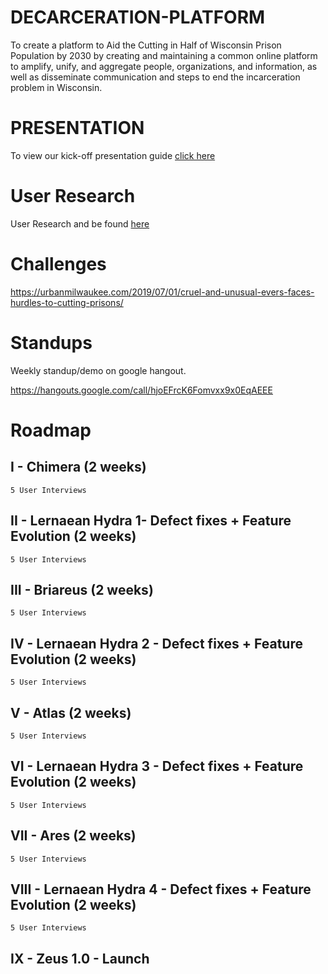 # DECARCERATION-PLATFORM
To create a platform  to Aid the Cutting in Half of Wisconsin Prison Population by 2030 by creating and maintaining a common online platform to amplify, unify, and aggregate people, organizations, and information, as well as disseminate communication and steps to end the incarceration problem in Wisconsin.

# PRESENTATION
To view our kick-off presentation guide [click here](https://docs.google.com/presentation/d/1iuYNvc6MhwU4wDS-b4AyR6wJP1i1Y4cq5IbzA30I0X0/edit?usp=sharing)

# User Research
User Research and be found [here](https://docs.google.com/document/d/1T5tx78YrjtgtUsQMM7hu6QfJPlwbWESn3ZhBSLw504o/edit#heading=h.y6qihjxpo44m)

# Challenges

https://urbanmilwaukee.com/2019/07/01/cruel-and-unusual-evers-faces-hurdles-to-cutting-prisons/

# Standups

Weekly standup/demo on google hangout.

https://hangouts.google.com/call/hjoEFrcK6Fomvxx9x0EqAEEE

# Roadmap

## I - Chimera (2 weeks)
    5 User Interviews
## II - Lernaean Hydra 1- Defect fixes + Feature Evolution (2 weeks)
    5 User Interviews
## III - Briareus  (2 weeks)
    5 User Interviews
## IV - Lernaean Hydra 2 - Defect fixes + Feature Evolution (2 weeks)
    5 User Interviews
## V - Atlas (2 weeks)
    5 User Interviews
## VI - Lernaean Hydra 3 - Defect fixes + Feature Evolution (2 weeks)
    5 User Interviews
## VII - Ares (2 weeks)
    5 User Interviews
## VIII - Lernaean Hydra 4 - Defect fixes + Feature Evolution (2 weeks)
    5 User Interviews
## IX - Zeus 1.0 - Launch

